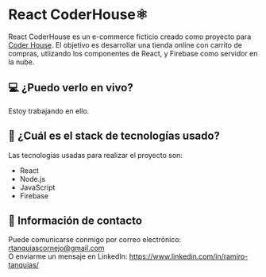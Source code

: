 # React CoderHouse⚛️

React CoderHouse es un e-commerce ficticio creado como proyecto para <a href="https://www.coderhouse.com/">Coder House</a>. El objetivo es desarrollar una tienda online con carrito de compras, utlizando los componentes de React, y Firebase como servidor en la nube.
## 💻 ¿Puedo verlo en vivo?
Estoy trabajando en ello.
## 🧱 ¿Cuál es el stack de tecnologías usado? 
Las tecnologías usadas para realizar el proyecto son:
- React
- Node.js
- JavaScript
- Firebase
## 💬 Información de contacto
Puede comunicarse conmigo por correo electrónico: rtanquiascornejo@gmail.com\
O enviarme un mensaje en LinkedIn: https://www.linkedin.com/in/ramiro-tanquias/


